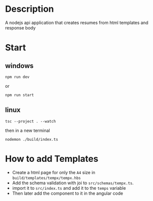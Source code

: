 # Description
A nodejs api application that creates resumes from html templates and response body

# Start

## windows

```
npm run dev
```

or

```
npm run start
```

## linux

```
tsc --project . --watch
```
then in a new terminal
```
nodemon ./build/index.ts
```

# How to add Templates

- Create a html page for only the `A4` size in `build/templates/tempx/tempx.hbs`
- Add the schema validation with joi to `src/schemas/tempx.ts`.
- import it to `src/index.ts` and add it to the `temps` variable
- Then later add the component to it in the angular code
